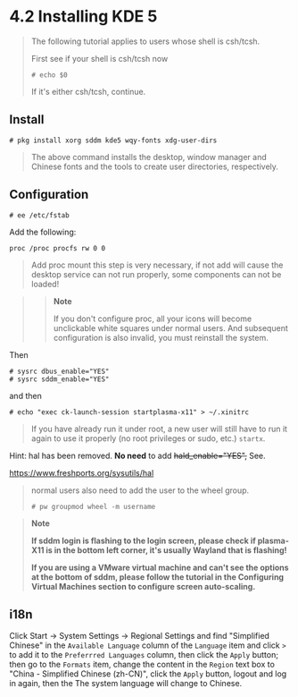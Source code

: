 # 4.2 Installing KDE 5

> The following tutorial applies to users whose shell is csh/tcsh.
>
>First see if your shell is csh/tcsh now
>
>`# echo $0`
>
> If it's either csh/tcsh, continue.

## Install

```
# pkg install xorg sddm kde5 wqy-fonts xdg-user-dirs
```


> The above command installs the desktop, window manager and Chinese fonts and the tools to create user directories, respectively.

## Configuration

`# ee /etc/fstab`

Add the following:

```
proc /proc procfs rw 0 0
```

>Add proc mount this step is very necessary, if not add will cause the desktop service can not run properly, some components can not be loaded!

>> **Note**
>>
>>If you don't configure proc, all your icons will become unclickable white squares under normal users. And subsequent configuration is also invalid, you must reinstall the system.

Then


```
# sysrc dbus_enable="YES"
# sysrc sddm_enable="YES"
```

and then

```
# echo "exec ck-launch-session startplasma-x11" > ~/.xinitrc
```

> If you have already run it under root, a new user will still have to run it again to use it properly (no root privileges or sudo, etc.) `startx`.

Hint: hal has been removed. **No need** to add ~~hald_enable="YES",~~ See.

<https://www.freshports.org/sysutils/hal>

> normal users also need to add the user to the wheel group.
>
>```
># pw groupmod wheel -m username
>```


>**Note**
>
>**If sddm login is flashing to the login screen, please check if plasma-X11 is in the bottom left corner, it's usually Wayland that is flashing!**
>
>**If you are using a VMware virtual machine and can't see the options at the bottom of sddm, please follow the tutorial in the Configuring Virtual Machines section to configure screen auto-scaling.**

## i18n

Click Start -> System Settings -> Regional Settings and find "Simplified Chinese" in the `Available Language` column of the `Language` item and click `>` to add it to the `Preferrred Languages` column, then click the `Apply` button; then go to the `Formats` item, change the content in the `Region` text box to "China - Simplified Chinese (zh-CN)", click the `Apply` button, logout and log in again, then the The system language will change to Chinese.

